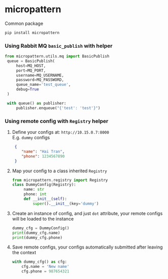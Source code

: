 # micropattern
Common package
```sh
pip install micropattern
```

### Using Rabbit MQ `basic_publish` with helper
```python
from micropattern.utils.mq import BasicPublish
 queue = BasicPublish(
     host=MQ_HOST,
     port=MQ_PORT,
     username=MQ_USERNAME,
     password=MQ_PASSWORD,
     queue_name='test_queue',
     debug=True
 )

 with queue() as publisher:
     publisher.enqueue("{'test': 'test'}")
```

### Using remote config with `Registry` helper
1. Define your configs at: `http://10.15.0.7:8000`  
   E.g. `dummy` configs
   ```json
    {
       "name": "Hai Tran",
       "phone": 1234567890
    }
    ```
2. Map your config to a class inherited `Registry`
   ```python
   from micropattern.registry import Registry
   class DummyConfig(Registry):
        name: str
        phone: int
        def __init__(self):
            super().__init__(key='dummy')
   ```

3. Create an instance of config, and just `dot` attribute, your remote configs will be loaded to the instance
   ```python
   dummy_cfg = DummyConfig()
   print(dummy_cfg.name)
   print(dummy_cfg.phone)
   ```

4. Save remote configs, your configs automatically submitted after leaving the context
   ```python
   with dummy_cfg() as cfg:
       cfg.name = 'New name'
       cfg.phone = 987654321
   ```
